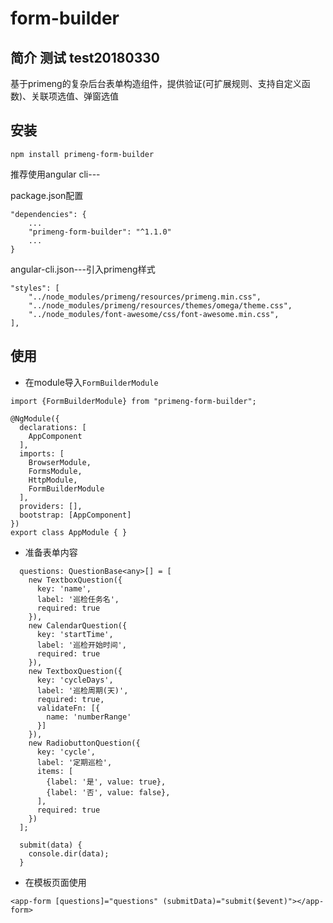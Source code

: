 # form-builder

## 简介 测试 test20180330
基于primeng的复杂后台表单构造组件，提供验证(可扩展规则、支持自定义函数)、关联项选值、弹窗选值

## 安装

```
npm install primeng-form-builder
```

推荐使用angular cli---

package.json配置
```
"dependencies": {
    ...
    "primeng-form-builder": "^1.1.0"
    ...
}

```
angular-cli.json---引入primeng样式


```
"styles": [
    "../node_modules/primeng/resources/primeng.min.css",
    "../node_modules/primeng/resources/themes/omega/theme.css",
    "../node_modules/font-awesome/css/font-awesome.min.css",
],
```


## 使用

- 在module导入`FormBuilderModule`

```
import {FormBuilderModule} from "primeng-form-builder";

@NgModule({
  declarations: [
    AppComponent
  ],
  imports: [
    BrowserModule,
    FormsModule,
    HttpModule,
    FormBuilderModule
  ],
  providers: [],
  bootstrap: [AppComponent]
})
export class AppModule { }
```

- 准备表单内容

```
  questions: QuestionBase<any>[] = [
    new TextboxQuestion({
      key: 'name',
      label: '巡检任务名',
      required: true
    }),
    new CalendarQuestion({
      key: 'startTime',
      label: '巡检开始时间',
      required: true
    }),
    new TextboxQuestion({
      key: 'cycleDays',
      label: '巡检周期(天)',
      required: true,
      validateFn: [{
        name: 'numberRange'
      }]
    }),
    new RadiobuttonQuestion({
      key: 'cycle',
      label: '定期巡检',
      items: [
        {label: '是', value: true},
        {label: '否', value: false},
      ],
      required: true
    })
  ];

  submit(data) {
    console.dir(data);
  }
```

- 在模板页面使用

```
<app-form [questions]="questions" (submitData)="submit($event)"></app-form>
```
